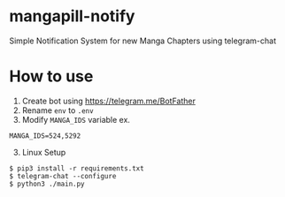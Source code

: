 # mangapill-notify
Simple Notification System for new Manga Chapters using telegram-chat

# How to use
1. Create bot using https://telegram.me/BotFather
2. Rename `env` to `.env`
3. Modify `MANGA_IDS` variable ex.
```
MANGA_IDS=524,5292
```
3. Linux Setup
```
$ pip3 install -r requirements.txt
$ telegram-chat --configure
$ python3 ./main.py
```
